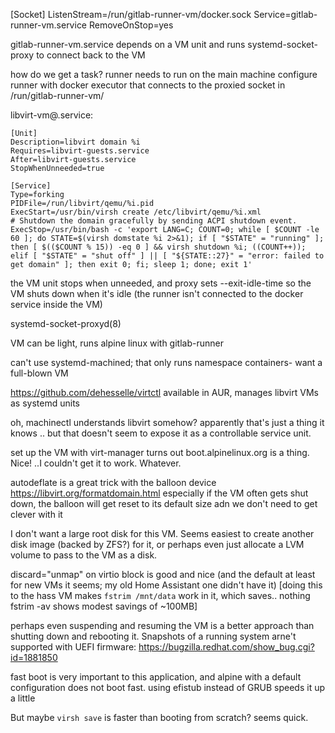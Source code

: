 [Socket]
ListenStream=/run/gitlab-runner-vm/docker.sock
Service=gitlab-runner-vm.service
RemoveOnStop=yes

gitlab-runner-vm.service depends on a VM unit and runs systemd-socket-proxy to
connect back to the VM

how do we get a task? runner needs to run on the main machine
configure runner with docker executor that connects to the proxied socket
in /run/gitlab-runner-vm/

libvirt-vm@.service:
```
[Unit]
Description=libvirt domain %i
Requires=libvirt-guests.service
After=libvirt-guests.service
StopWhenUnneeded=true

[Service]
Type=forking
PIDFile=/run/libvirt/qemu/%i.pid
ExecStart=/usr/bin/virsh create /etc/libvirt/qemu/%i.xml
# Shutdown the domain gracefully by sending ACPI shutdown event.
ExecStop=/usr/bin/bash -c 'export LANG=C; COUNT=0; while [ $COUNT -le 60 ]; do STATE=$(virsh domstate %i 2>&1); if [ "$STATE" = "running" ]; then [ $(($COUNT % 15)) -eq 0 ] && virsh shutdown %i; ((COUNT++)); elif [ "$STATE" = "shut off" ] || [ "${STATE::27}" = "error: failed to get domain" ]; then exit 0; fi; sleep 1; done; exit 1'
```

the VM unit stops when unneeded, and proxy sets --exit-idle-time so the VM
shuts down when it's idle (the runner isn't connected to the docker service
inside the VM)

systemd-socket-proxyd(8)

VM can be light, runs alpine linux with gitlab-runner

can't use systemd-machined; that only runs namespace containers- want a full-blown VM

https://github.com/dehesselle/virtctl
available in AUR, manages libvirt VMs as systemd units

oh, machinectl understands libvirt somehow? apparently that's just a thing it knows
.. but that doesn't seem to expose it as a controllable service unit.

set up the VM with virt-manager
turns out boot.alpinelinux.org is a thing. Nice!
..I couldn't get it to work. Whatever.

autodeflate is a great trick with the balloon device
https://libvirt.org/formatdomain.html
especially if the VM often gets shut down, the balloon will get reset
to its default size adn we don't need to get clever with it

I don't want a large root disk for this VM. Seems easiest to create
another disk image (backed by ZFS?) for it, or perhaps even just allocate
a LVM volume to pass to the VM as a disk.

discard="unmap" on virtio block is good and nice (and the default at least
for new VMs it seems; my old Home Assistant one didn't have it)
[doing this to the hass VM makes `fstrim /mnt/data` work in it, which saves.. nothing
 fstrim -av shows modest savings of ~100MB]

perhaps even suspending and resuming the VM is a better approach than shutting down
and rebooting it. Snapshots of a running system arne't supported with UEFI firmware:
https://bugzilla.redhat.com/show_bug.cgi?id=1881850

fast boot is very important to this application, and alpine with a default configuration
does not boot fast.
using efistub instead of GRUB speeds it up a little

But maybe `virsh save` is faster than booting from scratch? seems quick.